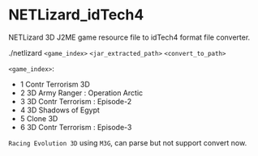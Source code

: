 # NETLizard_idTech4
NETLizard 3D J2ME game resource file to idTech4 format file converter.

./netlizard `<game_index>` `<jar_extracted_path>` `<convert_to_path>`

`<game_index>`:
 * 1 Contr Terrorism 3D
 * 2 3D Army Ranger : Operation Arctic
 * 3 3D Contr Terrorism : Episode-2
 * 4 3D Shadows of Egypt
 * 5 Clone 3D
 * 6 3D Contr Terrorism : Episode-3

`Racing Evolution 3D` using `M3G`, can parse but not support convert now.